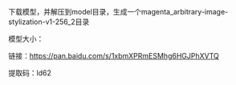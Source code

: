 下载模型，并解压到model目录，生成一个magenta_arbitrary-image-stylization-v1-256_2目录

模型大小：

链接：https://pan.baidu.com/s/1xbmXPRmESMhg6HGJPhXVTQ 

提取码：ld62 
